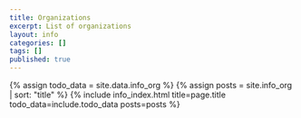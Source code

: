 ```yaml
---
title: Organizations
excerpt: List of organizations
layout: info
categories: []
tags: []
published: true
---
```


{% assign todo_data = site.data.info_org %}
{% assign posts = site.info_org | sort: "title" %}
{% include info_index.html title=page.title todo_data=include.todo_data posts=posts %}
